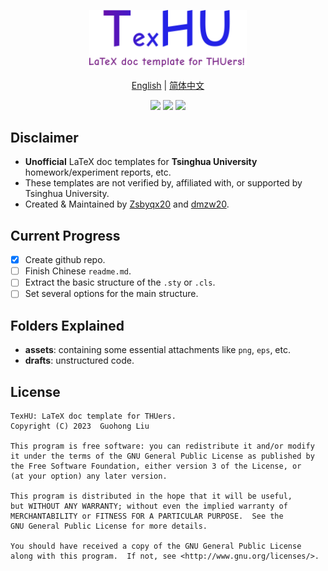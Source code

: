 <div align="center">
<p>
    <img src="assets/TexHU.png" width=50%>
</p>

[English](README.md) | [简体中文](README.zh-cn.md)
<br>

<p>
    <img src="https://img.shields.io/github/license/Zsbyqx20/TexHU?label=license">
    <img src="https://img.shields.io/github/last-commit/Zsbyqx20/TexHU">
    <img src="https://img.shields.io/github/contributors/Zsbyqx20/TexHU">
</p>
</div>

## Disclaimer
- **Unofficial** LaTeX doc templates for **Tsinghua University** homework/experiment reports, etc.
- These templates are not verified by, affiliated with, or supported by Tsinghua University.
- Created & Maintained by [Zsbyqx20](https://github.com/Zsbyqx20) and [dmzw20](https://github.com/dmzw20).

## Current Progress
- [x] Create github repo.
- [ ] Finish Chinese `readme.md`.
- [ ] Extract the basic structure of the `.sty` or `.cls`.
- [ ] Set several options for the main structure.

## Folders Explained
- **assets**: containing some essential attachments like `png`, `eps`, etc.
- **drafts**: unstructured code.

## License
```
TexHU: LaTeX doc template for THUers.
Copyright (C) 2023  Guohong Liu

This program is free software: you can redistribute it and/or modify
it under the terms of the GNU General Public License as published by
the Free Software Foundation, either version 3 of the License, or
(at your option) any later version.

This program is distributed in the hope that it will be useful,
but WITHOUT ANY WARRANTY; without even the implied warranty of
MERCHANTABILITY or FITNESS FOR A PARTICULAR PURPOSE.  See the
GNU General Public License for more details.

You should have received a copy of the GNU General Public License
along with this program.  If not, see <http://www.gnu.org/licenses/>.
```